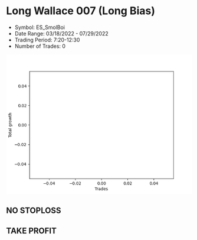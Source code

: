 # Long Wallace 007 (Long Bias)
- Symbol: ES_SmolBoi
- Date Range: 03/18/2022 - 07/29/2022
- Trading Period: 7:20-12:30
- Number of Trades: 0

![Plot](LongWallace007ES_SmolBoi(LongBias).png)
## NO STOPLOSS


## TAKE PROFIT




